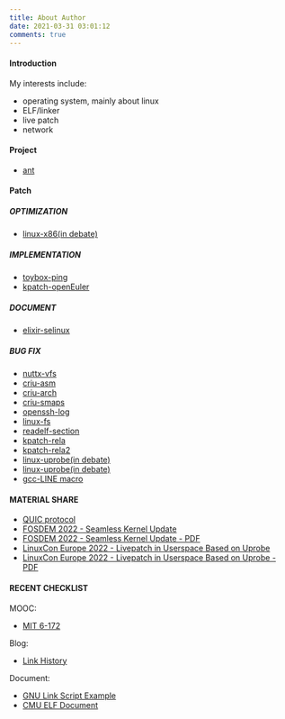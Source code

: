 ```yaml
---
title: About Author
date: 2021-03-31 03:01:12
comments: true
---
```


#### Introduction

My interests include:

+ operating system, mainly about linux
+ ELF/linker
+ live patch
+ network

#### Project

+ [ant](https://github.com/anatasluo/ant)

#### Patch

##### OPTIMIZATION

+ [linux-x86(in debate)](https://lkml.org/lkml/2020/12/15/486)

##### IMPLEMENTATION

+ [toybox-ping](https://github.com/landley/toybox/commit/896fa846b1ec8cd4895f6320b56942f129e54bc9)
+ [kpatch-openEuler](https://github.com/dynup/kpatch/commit/6a0dcb0da8e2960559afc33ecefc22ce39e49e2b)

##### DOCUMENT

+ [elixir-selinux](https://github.com/bootlin/elixir/commit/514fa38ed8eced5bea900ef3748cd82d2306043b)

##### BUG FIX

+ [nuttx-vfs](https://github.com/apache/incubator-nuttx/commit/ab37b149729639fc96a9987f711d18f5286c5541)
+ [criu-asm](https://github.com/checkpoint-restore/criu/commit/e0da8b895ede46e197e9813dc87b55f4b1a7e93c)
+ [criu-arch](https://github.com/checkpoint-restore/criu/commit/2cb1156e6afba4baeab5b945b0c15036af3b3a8c)
+ [criu-smaps](https://github.com/checkpoint-restore/criu/commit/d203b57357e68447964cad6b6542ebefda832504)
+ [openssh-log](https://github.com/openssh/openssh-portable/commit/1050109b4b2884bf50fd1b3aa084c7fd0a42ae90)
+ [linux-fs](https://lore.kernel.org/linux-fsdevel/685386c2840b76c49b060bf7dcea1fefacf18176.1614322182.git.luolongjun@huawei.com/)
+ [readelf-section](https://sourceware.org/pipermail/binutils/2021-April/116183.html)
+ [kpatch-rela](https://github.com/dynup/kpatch/pull/1301)
+ [kpatch-rela2](https://github.com/dynup/kpatch/pull/1303)
+ [linux-uprobe(in debate)](https://www.spinics.net/lists/kernel/msg4516532.html)
+ [linux-uprobe(in debate)](https://lore.kernel.org/lkml/eb310620-3913-b673-d35a-cc7d50a74610@huawei.com/T/)
+ [gcc-LINE macro](https://gcc.gnu.org/pipermail/gcc-patches/2022-December/607605.html)

#### MATERIAL SHARE

+ [QUIC protocol](https://anatasluo.github.io/198507ba1486/quic%E6%BC%94%E7%A4%BA.pdf)
+ [FOSDEM 2022 - Seamless Kernel Update](https://fosdem.org/2022/schedule/event/security_seamless_kernel/)
+ [FOSDEM 2022 - Seamless Kernel Update - PDF](https://fosdem.org/2022/schedule/event/security_seamless_kernel/attachments/slides/5061/export/events/attachments/security_seamless_kernel/slides/5061/Seamless_Kernel_Update.pdf)
+ [LinuxCon Europe 2022 - Livepatch in Userspace Based on Uprobe](https://www.accelevents.com/e/osseu2022/portal/schedule/271452)
+ [LinuxCon Europe 2022 - Livepatch in Userspace Based on Uprobe - PDF](https://static.sched.com/hosted_files/osseu2022/19/OSS-EU22-Livepatch-in-Userspace.pdf)

#### RECENT CHECKLIST
MOOC:

+ [MIT 6-172](https://ocw.mit.edu/courses/electrical-engineering-and-computer-science/6-172-performance-engineering-of-software-systems-fall-2018/lecture-videos/)

Blog:

+ [Link History](https://www.airs.com/blog/archives/38)

Document:

+ [GNU Link Script Example](https://sourceware.org/binutils/docs/ld/index.html#SEC_Contents)
+ [CMU ELF Document](https://www.cs.cmu.edu/afs/cs/academic/class/15213-f00/docs/elf.pdf)
